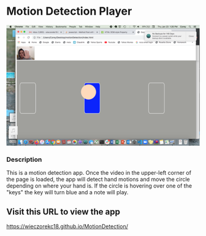 # Motion Detection Player

![Alt text](./screenShot.png "Player")

### Description

This is a motion detection app. Once the video in the upper-left corner of the page is loaded, the app will detect hand motions and move the circle depending on where your hand is. If the circle is hovering over one of the "keys" the key will turn blue and a note will play.

## Visit this URL to view the app
https://wieczorekc18.github.io/MotionDetection/

